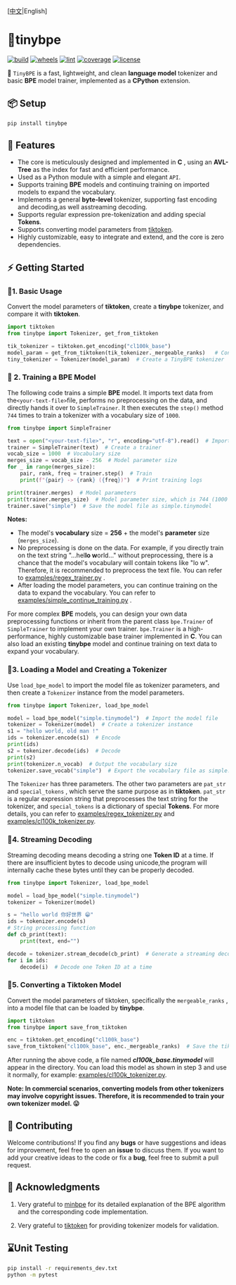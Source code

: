 [[中文](https://github.com/neluca/tinybpe/blob/main/README.md)|English]

# 🚀tinybpe

[![build](https://github.com/neluca/tinybpe/workflows/build/badge.svg)](https://github.com/neluca/tinybpe/actions/workflows/python-package.yml)
[![wheels](https://github.com/neluca/tinybpe/workflows/wheels/badge.svg)](https://github.com/neluca/tinybpe/actions/workflows/wheels.yml)
[![lint](https://github.com/neluca/tinybpe/workflows/lint/badge.svg)](https://github.com/neluca/tinybpe/actions/workflows/lint.yml)
[![coverage](https://img.shields.io/codecov/c/github/neluca/tinybpe)](https://codecov.io/gh/neluca/tinybpe)
[![license](https://img.shields.io/github/license/neluca/tinybpe)](https://github.com/neluca/tinybpe/blob/main/LICENSE)

👋 `TinyBPE` is a fast, lightweight, and clean **language model** tokenizer and basic **BPE** model trainer, implemented as a **CPython** extension.

## 📦 Setup

```bash
pip install tinybpe
```

## 🌟 Features

- The core is meticulously designed and implemented in **C** , using an **AVL-Tree** as the index for fast and efficient performance.
- Used as a Python module with a simple and elegant `API`.
- Supports training **BPE** models and continuing training on imported models to expand the vocabulary.
- Implements a general **byte-level** tokenizer, supporting fast encoding and decoding,as well asstreaming decoding.
- Supports regular expression pre-tokenization and adding special **Tokens**.
- Supports converting model parameters from [tiktoken](https://github.com/openai/tiktoken).
- Highly customizable, easy to integrate and extend, and the core is zero dependencies.



## ⚡️ Getting Started

### 📍1. Basic Usage

Convert the model parameters of **tiktoken**, create a **tinybpe** tokenizer, and compare it with **tiktoken**.

```python
import tiktoken
from tinybpe import Tokenizer, get_from_tiktoken

tik_tokenizer = tiktoken.get_encoding("cl100k_base")
model_param = get_from_tiktoken(tik_tokenizer._mergeable_ranks)   # Convert model parameters
tiny_tokenizer = Tokenizer(model_param)  # Create a TinyBPE tokenizer

```

### 📍 2. Training a BPE Model

The following code trains a simple **BPE** model. It imports text data from the`<your-text-file>`file, performs no preprocessing on the data, and directly hands it over to `SimpleTrainer`. It then executes the `step()` method `744` times to train a tokenizer with a vocabulary size of `1000`.

```python
from tinybpe import SimpleTrainer

text = open("<your-text-file>", "r", encoding="utf-8").read()  # Import text file
trainer = SimpleTrainer(text)  # Create a trainer
vocab_size = 1000  # Vocabulary size
merges_size = vocab_size - 256  # Model parameter size
for _ in range(merges_size):
    pair, rank, freq = trainer.step()  # Train
    print(f"{pair} -> {rank} ({freq})")  # Print training logs

print(trainer.merges)  # Model parameters
print(trainer.merges_size)  # Model parameter size, which is 744 (1000 - 256)
trainer.save("simple")  # Save the model file as simple.tinymodel
```

**Notes:**

- The model's **vocabulary** size = **256** + the model's **parameter** size (`merges_size`).
- No preprocessing is done on the data. For example, if you directly train on the text string "...hel**lo w**orld..." without preprocessing, there is a chance that the model's vocabulary will contain tokens like "lo w". Therefore, it is recommended to preprocess the text file. You can refer to [examples/regex_trainer.py](https://github.com/neluca/tinybpe/blob/main/examples/regex_trainer.py) .
- After loading the model parameters, you can continue training on the data to expand the vocabulary. You can refer to [examples/simple_continue_training.py](https://github.com/neluca/tinybpe/blob/main/examples/simple_continue_training.py) .

For more complex **BPE** models, you can design your own data preprocessing functions or inherit from the parent class `bpe.Trainer` of `SimpleTrainer` to implement your own trainer. `bpe.Trainer` is a high-performance, highly customizable base trainer implemented in **C**. You can also load an existing **tinybpe** model and continue training on text data to expand your vocabulary.

### 📍3. Loading a Model and Creating a Tokenizer

Use `load_bpe_model` to import the model file as tokenizer parameters, and then create a `Tokenizer` instance from the model parameters.

```python
from tinybpe import Tokenizer, load_bpe_model

model = load_bpe_model("simple.tinymodel")  # Import the model file
tokenizer = Tokenizer(model)  # Create a tokenizer instance
s1 = "hello world, old man !"
ids = tokenizer.encode(s1)  # Encode
print(ids)
s2 = tokenizer.decode(ids)  # Decode
print(s2)
print(tokenizer.n_vocab)  # Output the vocabulary size
tokenizer.save_vocab("simple")  # Export the vocabulary file as simple.vocab
```

The `Tokenizer` has three parameters. The other two parameters are `pat_str` and `special_tokens` , which serve the same purpose as in **tiktoken**. `pat_str` is a regular expression string that preprocesses the text string for the tokenizer, and `special_tokens` is a dictionary of special **Tokens**. For more details, you can refer to [examples/regex_tokenizer.py](https://github.com/neluca/tinybpe/blob/main/examples/regex_tokenizer.py) and [examples/cl100k_tokenizer.py](https://github.com/neluca/tinybpe/blob/main/examples/cl100k_tokenizer.py).

### 📍4. Streaming Decoding

Streaming decoding means decoding a string one **Token ID** at a time. If there are insufficient bytes to decode using unicode,the program will internally cache these bytes until they can be properly decoded.

```python
from tinybpe import Tokenizer, load_bpe_model

model = load_bpe_model("simple.tinymodel")
tokenizer = Tokenizer(model)

s = "hello world 你好世界 😁"
ids = tokenizer.encode(s)
# String processing function
def cb_print(text):
    print(text, end="")

decode = tokenizer.stream_decode(cb_print)  # Generate a streaming decoding function
for i in ids:
    decode(i)  # Decode one Token ID at a time
```

### 📍5. Converting a Tiktoken Model

Convert the model parameters of tiktoken, specifically the `mergeable_ranks` , into a model file that can be loaded by **tinybpe**.

```python
import tiktoken
from tinybpe import save_from_tiktoken

enc = tiktoken.get_encoding("cl100k_base")
save_from_tiktoken("cl100k_base", enc._mergeable_ranks)  # Save the tiktoken model parameters as a TinyBPE model file
```

After running the above code, a file named ***cl100k_base.tinymodel*** will appear in the directory. You can load this model as shown in step 3 and use it normally, for example: [examples/cl100k_tokenizer.py](https://github.com/neluca/tinybpe/blob/main/examples/cl100k_tokenizer.py).

**Note: In commercial scenarios, converting models from other tokenizers may involve copyright issues. Therefore, it is recommended to train your own tokenizer model. 😛**



## 🔧 Contributing

Welcome contributions! If you find any **bugs** or have suggestions and ideas for improvement, feel free to open an **issue** to discuss them. If you want to add your creative ideas to the code or fix a **bug**, feel free to submit a pull request.

## 🤝 Acknowledgments

1. Very grateful to [minbpe](https://github.com/karpathy/minbpe) for its detailed explanation of the BPE algorithm and the corresponding code implementation.

2. Very grateful to [tiktoken](https://github.com/openai/tiktoken) for providing tokenizer models for validation.


## ⌛Unit Testing


```bash
pip install -r requirements_dev.txt
python -m pytest
```

